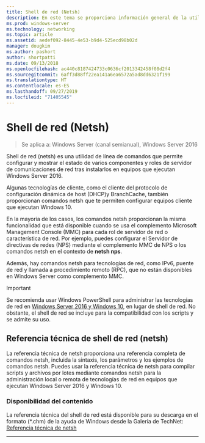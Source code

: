 ```yaml
---
title: Shell de red (Netsh)
description: En este tema se proporciona información general de la utilidad de línea de comandos de shell de red (netsh) en Windows Server 2016.
ms.prod: windows-server
ms.technology: networking
ms.topic: article
ms.assetid: aedef092-8445-4e53-b9d4-525ecd98b02d
manager: dougkim
ms.author: pashort
author: shortpatti
ms.date: 09/13/2018
ms.openlocfilehash: ac440c8187424733c0636cf2013342458f08d2f4
ms.sourcegitcommit: 6aff3d88ff22ea141a6ea6572a5ad8dd6321f199
ms.translationtype: HT
ms.contentlocale: es-ES
ms.lasthandoff: 09/27/2019
ms.locfileid: "71405545"
---
```

# <a name="network-shell-netsh"></a>Shell de red \(Netsh\)

>Se aplica a: Windows Server (canal semianual), Windows Server 2016

Shell de red (netsh) es una utilidad de línea de comandos que permite configurar y mostrar el estado de varios componentes y roles de servidor de comunicaciones de red tras instalarlos en equipos que ejecutan Windows Server 2016.

Algunas tecnologías de cliente, como el cliente del protocolo de configuración dinámica de host \(DHCP\)y BranchCache, también proporcionan comandos netsh que te permiten configurar equipos cliente que ejecutan Windows 10.

En la mayoría de los casos, los comandos netsh proporcionan la misma funcionalidad que está disponible cuando se usa el complemento Microsoft Management Console \(MMC\) para cada rol de servidor de red o característica de red. Por ejemplo, puedes configurar el Servidor de directivas de redes \(NPS\) mediante el complemento MMC de NPS o los comandos netsh en el contexto de **netsh nps**.

Además, hay comandos netsh para tecnologías de red, como IPv6, puente de red y llamada a procedimiento remoto \(RPC\), que no están disponibles en Windows Server como complemento MMC.

>[!IMPORTANT]
>Se recomienda usar Windows PowerShell para administrar las tecnologías de red en [Windows Server 2016 y Windows 10](https://technet.microsoft.com/library/mt156917.aspx), en lugar de shell de red. No obstante, el shell de red se incluye para la compatibilidad con los scripts y se admite su uso.

## <a name="network-shell-netsh-technical-reference"></a>Referencia técnica de shell de red (netsh)

La referencia técnica de netsh proporciona una referencia completa de comandos netsh, incluida la sintaxis, los parámetros y los ejemplos de comandos netsh. Puedes usar la referencia técnica de netsh para compilar scripts y archivos por lotes mediante comandos netsh para la administración local o remota de tecnologías de red en equipos que ejecutan Windows Server 2016 y Windows 10.  
  
### <a name="content-availability"></a>Disponibilidad del contenido  
  
La referencia técnica del shell de red está disponible para su descarga en el formato \(*.chm\) de la ayuda de Windows desde la Galería de TechNet: [Referencia técnica de netsh](https://gallery.technet.microsoft.com/Netsh-Technical-Reference-c46523dc)  
  
---
